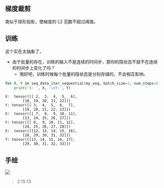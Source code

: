 ## 梯度裁剪

类似于球形投影，使梯度的 L2 范数不超过阈值。

## 训练

这个实在太抽象了，

- 由于批量的存在，训练的输入不是连续的时间步，那你的隐状态不就不在连续的时间步上变化了吗？
    - 哦好吧，训练时候每个批量的隐状态是分别存储的，不会相互影响。

```py
for X, Y in seq_data_iter_sequential(my_seq, batch_size=2, num_steps=5):
    print('X: ', X, '\nY:', Y)
```

```
X:  tensor([[ 2,  3,  4,  5,  6],
        [18, 19, 20, 21, 22]])
Y: tensor([[ 3,  4,  5,  6,  7],
        [19, 20, 21, 22, 23]])
X:  tensor([[ 7,  8,  9, 10, 11],
        [23, 24, 25, 26, 27]])
Y: tensor([[ 8,  9, 10, 11, 12],
        [24, 25, 26, 27, 28]])
X:  tensor([[12, 13, 14, 15, 16],
        [28, 29, 30, 31, 32]])
Y: tensor([[13, 14, 15, 16, 17],
        [29, 30, 31, 32, 33]])
```

## 手绘

![](https://telegraph-image-bhi.pages.dev/file/7bb171650762db0c7b678.jpg)

> 2:15:13
